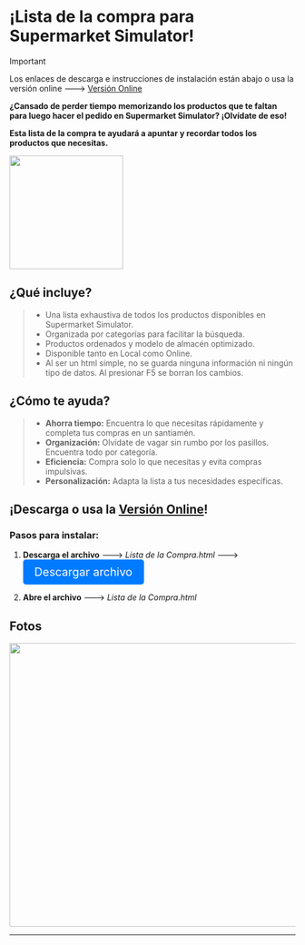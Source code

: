# ¡Lista de la compra para Supermarket Simulator!

> [!IMPORTANT]
> Los enlaces de descarga e instrucciones de instalación están abajo o usa la versión online
---> <a href="https://htmlpreview.github.io/?https://github.com/Fedes10/Supermarket-Simulator-Inventario/blob/main/Lista%20de%20la%20Compra.html">Versión Online</a>

**¿Cansado de perder tiempo memorizando los productos que te faltan para luego hacer el pedido en Supermarket Simulator? ¡Olvídate de eso!**

**Esta lista de la compra te ayudará a apuntar y recordar todos los productos que necesitas.**

<img src="https://github.com/Fedes10/Mi-propia-IA/blob/Inicio/_65d2ab48-27da-4fff-bdb0-c85b8e739104.jpg" width="200" height="200">


## ¿Qué incluye? 

>- Una lista exhaustiva de todos los productos disponibles en Supermarket Simulator.
>- Organizada por categorías para facilitar la búsqueda.
>- Productos ordenados y modelo de almacén optimizado.
>- Disponible tanto en Local como Online.
>- Al ser un html simple, no se guarda ninguna información ni ningún tipo de datos. Al presionar F5 se borran los cambios.


## ¿Cómo te ayuda?

> - **Ahorra tiempo:** Encuentra lo que necesitas rápidamente y completa tus compras en un santiamén.
> - **Organización:** Olvídate de vagar sin rumbo por los pasillos. Encuentra todo por categoría.
> - **Eficiencia:** Compra solo lo que necesitas y evita compras impulsivas.
> - **Personalización:** Adapta la lista a tus necesidades específicas.

## ¡Descarga o usa la <a href="https://htmlpreview.github.io/?https://github.com/Fedes10/Supermarket-Simulator-Inventario/blob/main/Lista%20de%20la%20Compra.html">Versión Online</a>!

### Pasos para instalar:

1. **Descarga el archivo** ---> *Lista de la Compra.html*
 ---> <a href="https://codeload.github.com/Fedes10/Supermarket-Simulator-Inventario/zip/refs/heads/main" style="display: inline-block; padding: 10px 20px; font-size: 20px; color: white; background-color: #007bff; text-align: center; text-decoration: none; border-radius: 5px;">Descargar archivo</a>

2. **Abre el archivo** ---> *Lista de la Compra.html*


## Fotos

<img src="https://github.com/Fedes10/Mi-propia-IA/blob/Inicio/Captura%20de%20pantalla%202024-06-24%20172240.png" width="780" height="500">

---

